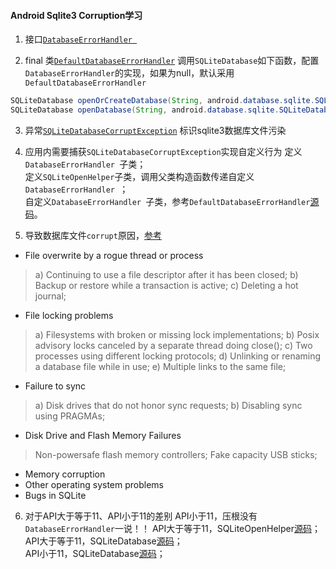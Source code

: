 #### Android Sqlite3 Corruption学习

1. 接口[`DatabaseErrorHandler `][1]

2. final 类[`DefaultDatabaseErrorHandler`][2]
调用`SQLiteDatabase`如下函数，配置`DatabaseErrorHandler`的实现，如果为null，默认采用`DefaultDatabaseErrorHandler`
```java
SQLiteDatabase openOrCreateDatabase(String, android.database.sqlite.SQLiteDatabase.CursorFactory, DatabaseErrorHandler)
SQLiteDatabase openDatabase(String, android.database.sqlite.SQLiteDatabase.CursorFactory, int, DatabaseErrorHandler)
```

3. 异常[`SQLiteDatabaseCorruptException`][3]
标识sqlite3数据库文件污染

4. 应用内需要捕获`SQLiteDatabaseCorruptException`实现自定义行为
定义`DatabaseErrorHandler `子类；  
定义`SQLiteOpenHelper`子类，调用父类构造函数传递自定义`DatabaseErrorHandler `；  
自定义`DatabaseErrorHandler `子类，参考`DefaultDatabaseErrorHandler`[源码][4]。

5. 导致数据库文件`corrupt`原因，[参考][5]
  * File overwrite by a rogue thread or process
> a) Continuing to use a file descriptor after it has been closed;
> b) Backup or restore while a transaction is active;
> c) Deleting a hot journal;
  * File locking problems
> a) Filesystems with broken or missing lock implementations;
> b) Posix advisory locks canceled by a separate thread doing close();
> c) Two processes using different locking protocols;
> d) Unlinking or renaming a database file while in use;
> e) Multiple links to the same file;
  * Failure to sync
> a) Disk drives that do not honor sync requests;
> b) Disabling sync using PRAGMAs;
  * Disk Drive and Flash Memory Failures
> Non-powersafe flash memory controllers;
> Fake capacity USB sticks;
  * Memory corruption
  * Other operating system problems
  * Bugs in SQLite

6. 对于API大于等于11、API小于11的差别
API小于11，压根没有`DatabaseErrorHandler`一说！！
API大于等于11，SQLiteOpenHelper[源码](https://android.googlesource.com/platform/frameworks/base/+/refs/heads/master/core/java/android/database/sqlite/SQLiteOpenHelper.java)；  
API大于等于11，SQLiteDatabase[源码](https://android.googlesource.com/platform/frameworks/base/+/refs/heads/master/core/java/android/database/sqlite/SQLiteDatabase.java)；  
API小于11，SQLiteDatabase[源码](https://github.com/wangwang4git/platform_frameworks_base/blob/froyo-release/core%2Fjava%2Fandroid%2Fdatabase%2Fsqlite%2FSQLiteDatabase.java)；  

[1]: http://developer.android.com/reference/android/database/DatabaseErrorHandler.html
[2]: http://developer.android.com/reference/android/database/DefaultDatabaseErrorHandler.html
[3]: http://developer.android.com/reference/android/database/sqlite/SQLiteDatabaseCorruptException.html
[4]: https://android.googlesource.com/platform/frameworks/base/+/refs/heads/master/core/java/android/database/DefaultDatabaseErrorHandler.java
[5]: https://www.sqlite.org/howtocorrupt.html
